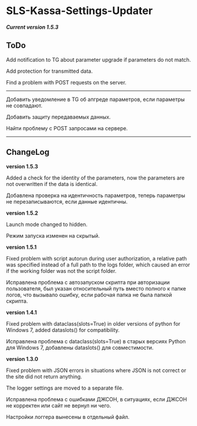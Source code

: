 # SLS-Kassa-Settings-Updater

**_Current version 1.5.3_**


## ToDo

Add notification to TG about parameter upgrade if parameters do not match.

Add protection for transmitted data.

Find a problem with POST requests on the server.

---

Добавить уведомление в TG об апгреде параметров, если параметры не совпадают.

Добавить защиту передаваемых данных.

Найти проблему с POST запросами на сервере.

---

## ChangeLog

**version 1.5.3**

Added a check for the identity of the parameters, now the parameters are not overwritten if the data is identical.

Добавлена проверка на идентичность параметров, теперь параметры не перезаписываются, если данные идентичны.

**version 1.5.2**

Launch mode changed to hidden.

Режим запуска изменен на скрытый.


**version 1.5.1**

Fixed problem with script autorun during user authorization, a relative path was specified instead of a full 
path to the logs folder, which caused an error if the working folder was not the script folder.

Исправлена проблема с автозапуском скрипта при авторизации пользователя, был указан относительный путь вместо 
полного к папке логов, что вызывало ошибку, если рабочая папка не была папкой скрипта.


**version 1.4.1**

Fixed problem with dataclass(slots=True) in older versions of python for Windows 7, added dataslots() 
for compatibility.

Исправлена проблема с dataclass(slots=True) в старых версиях Python для Windows 7, добавлены dataslots() 
для совместимости.


**version 1.3.0**

Fixed problem with JSON errors in situations where JSON is not correct or the site did not return anything.

The logger settings are moved to a separate file.

Исправлена проблема с ошибками ДЖСОН, в ситуациях, если ДЖСОН не корректен или сайт не вернул ни чего.

Настройки логгера вынесены в отдельный файл.